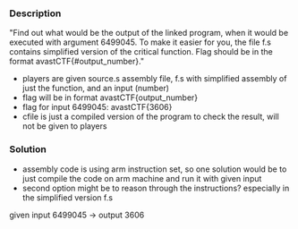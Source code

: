### Description

"Find out what would be the output of the linked program, when it would be executed with argument 6499045. To make it easier for you, the file f.s contains simplified version of the critical function. Flag should be in the format avastCTF{#output_number}."

- players are given source.s assembly file, f.s with simplified assembly of just the function,  and an input (number)
- flag will be in format avastCTF{output_number}
- flag for input 6499045: avastCTF{3606}
- cfile is just a compiled version of the program to check the result, will not be given to players

### Solution

- assembly code is using arm instruction set, so one solution would be to just compile the code on arm machine and run it with given input
- second option might be to reason through the instructions? especially in the simplified version f.s

given input 6499045 -> output 3606
